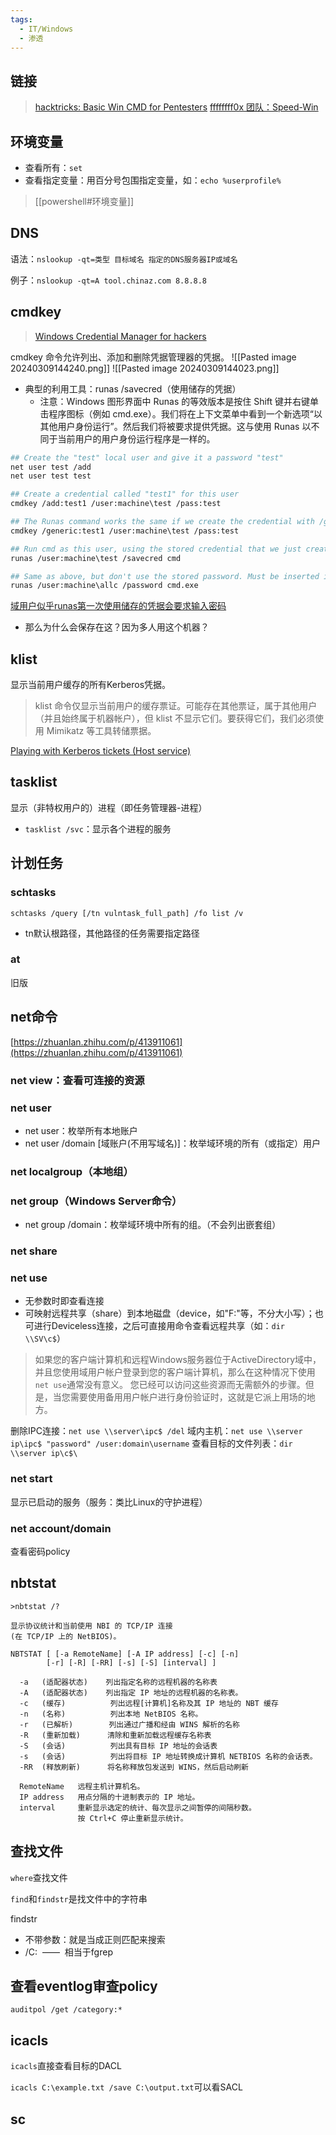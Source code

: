 ```yaml
---
tags:
  - IT/Windows
  - 渗透
---
```

## 链接

> [hacktricks: Basic Win CMD for Pentesters](https://book.hacktricks.xyz/windows-hardening/basic-cmd-for-pentesters)
> [ffffffff0x 团队：Speed-Win](https://github.com/ffffffff0x/1earn/blob/master/1earn/Integrated/Windows/Speed-Win.md)



## 环境变量

- 查看所有：`set`
- 查看指定变量：用百分号包围指定变量，如：`echo %userprofile%`

> [[powershell#环境变量]]


## DNS

语法：`nslookup -qt=类型 目标域名 指定的DNS服务器IP或域名`

例子：`nslookup -qt=A tool.chinaz.com 8.8.8.8`



## cmdkey

> [Windows Credential Manager for hackers](https://systemweakness.com/windows-credential-manager-for-hackers-e67aad9c2a75)

cmdkey 命令允许列出、添加和删除凭据管理器的凭据。
![[Pasted image 20240309144240.png]]
![[Pasted image 20240309144023.png]]

- 典型的利用工具：runas /savecred（使用储存的凭据）
	- 注意：Windows 图形界面中 Runas 的等效版本是按住 Shift 键并右键单击程序图标（例如 cmd.exe）。我们将在上下文菜单中看到一个新选项“以其他用户身份运行”。然后我们将被要求提供凭据。这与使用 Runas 以不同于当前用户的用户身份运行程序是一样的。

```bash
## Create the "test" local user and give it a password "test"
net user test /add
net user test test

## Create a credential called "test1" for this user
cmdkey /add:test1 /user:machine\test /pass:test

## The Runas command works the same if we create the credential with /generic instead of /add:
cmdkey /generic:test1 /user:machine\test /pass:test

## Run cmd as this user, using the stored credential that we just created
runas /user:machine\test /savecred cmd

## Same as above, but don't use the stored password. Must be inserted interactively
runas /user:machine\allc /password cmd.exe 
```



[域用户似乎runas第一次使用储存的凭据会要求输入密码](https://systemweakness.com/runas-for-hackers-6b2243633091)
- 那么为什么会保存在这？因为多人用这个机器？


## klist

显示当前用户缓存的所有Kerberos凭据。

> klist 命令仅显示当前用户的缓存票证。可能存在其他票证，属于其他用户（并且始终属于机器帐户），但 klist 不显示它们。要获得它们，我们必须使用 Mimikatz 等工具转储票据。

[Playing with Kerberos tickets (Host service)](https://systemweakness.com/playing-with-kerberos-tickets-host-service-7c2fe3dcb0e0)


## tasklist

显示（非特权用户的）进程（即任务管理器-进程）

- `tasklist /svc`：显示各个进程的服务


## 计划任务

### schtasks

`schtasks /query [/tn vulntask_full_path] /fo list /v`
- tn默认根路径，其他路径的任务需要指定路径
### at

旧版



## net命令

[https://zhuanlan.zhihu.com/p/413911061](https://zhuanlan.zhihu.com/p/413911061)

### net view：查看可连接的资源

### net user

- net user：枚举所有本地账户
- net user /domain [域账户(不用写域名)]：枚举域环境的所有（或指定）用户

### net localgroup（本地组）

### net group（Windows Server命令）

- net group /domain：枚举域环境中所有的组。（不会列出嵌套组）

### net share

### net use

- 无参数时即查看连接
- 可映射远程共享（share）到本地磁盘（device，如"F:"等，不分大小写）；也可进行Deviceless连接，之后可直接用命令查看远程共享（如：`dir \\SV\c$`）

> 如果您的客户端计算机和远程Windows服务器位于ActiveDirectory域中，并且您使用域用户帐户登录到您的客户端计算机，那么在这种情况下使用`net use`通常没有意义。
> 您已经可以访问这些资源而无需额外的步骤。但是，当您需要使用备用用户帐户进行身份验证时，这就是它派上用场的地方。


删除IPC连接：`net use \\server\ipc$ /del`
域内主机：`net use \\server ip\ipc$ "password" /user:domain\username`
查看目标的文件列表：`dir \\server ip\c$\`


### net start

显示已启动的服务（服务：类比Linux的守护进程）


### net account/domain

查看密码policy



## nbtstat

```shell
>nbtstat /?

显示协议统计和当前使用 NBI 的 TCP/IP 连接
(在 TCP/IP 上的 NetBIOS)。

NBTSTAT [ [-a RemoteName] [-A IP address] [-c] [-n]
        [-r] [-R] [-RR] [-s] [-S] [interval] ]

  -a   (适配器状态)    列出指定名称的远程机器的名称表
  -A   (适配器状态)    列出指定 IP 地址的远程机器的名称表。
  -c   (缓存)          列出远程[计算机]名称及其 IP 地址的 NBT 缓存
  -n   (名称)          列出本地 NetBIOS 名称。
  -r   (已解析)        列出通过广播和经由 WINS 解析的名称
  -R   (重新加载)      清除和重新加载远程缓存名称表
  -S   (会话)          列出具有目标 IP 地址的会话表
  -s   (会话)          列出将目标 IP 地址转换成计算机 NETBIOS 名称的会话表。
  -RR  (释放刷新)      将名称释放包发送到 WINS，然后启动刷新

  RemoteName   远程主机计算机名。
  IP address   用点分隔的十进制表示的 IP 地址。
  interval     重新显示选定的统计、每次显示之间暂停的间隔秒数。
               按 Ctrl+C 停止重新显示统计。
```


## 查找文件

`where`查找文件

`find`和`findstr`是找文件中的字符串

findstr
- 不带参数：就是当成正则匹配来搜索
- /C:  ——  相当于fgrep



## 查看eventlog审查policy

`auditpol /get /category:*`


## icacls

`icacls`直接查看目标的DACL

`icacls C:\example.txt /save C:\output.txt`可以看SACL

## sc